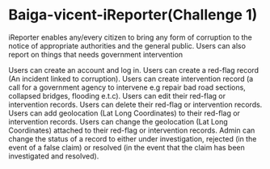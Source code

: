 # Baiga-vicent-iReporter(Challenge 1)
iReporter enables any/every citizen to bring any form of corruption to the notice of appropriate authorities and the general public. Users can also report on things that needs government intervention

Users can create an account and log in.
Users can create a red-flag record (An incident linked to corruption).
Users can create intervention record (a call for a government agency to intervene e.g repair bad road sections, collapsed bridges, flooding e.t.c).
Users can edit their red-flag or intervention records.
Users can delete their red-flag or intervention records.
Users can add geolocation (Lat Long Coordinates) to their red-flag or intervention records.
Users can change the geolocation (Lat Long Coordinates) attached to their red-flag or intervention records.
Admin can change the status of a record to either under investigation, rejected (in the event of a false claim) or resolved (in the event that the claim has been investigated and resolved).
